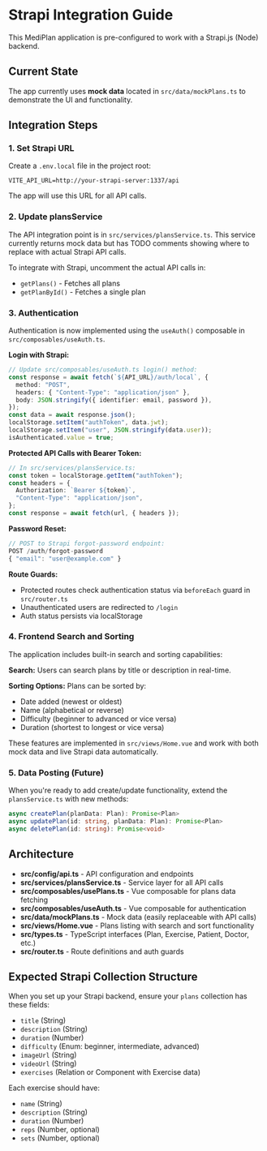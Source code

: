 # Strapi Integration Guide

This MediPlan application is pre-configured to work with a Strapi.js (Node) backend.

## Current State

The app currently uses **mock data** located in `src/data/mockPlans.ts` to demonstrate the UI and functionality.

## Integration Steps

### 1. Set Strapi URL

Create a `.env.local` file in the project root:

```env
VITE_API_URL=http://your-strapi-server:1337/api
```

The app will use this URL for all API calls.

### 2. Update plansService

The API integration point is in `src/services/plansService.ts`. This service currently returns mock data but has TODO comments showing where to replace with actual Strapi API calls.

To integrate with Strapi, uncomment the actual API calls in:

- `getPlans()` - Fetches all plans
- `getPlanById()` - Fetches a single plan

### 3. Authentication

Authentication is now implemented using the `useAuth()` composable in `src/composables/useAuth.ts`.

**Login with Strapi:**

```typescript
// Update src/composables/useAuth.ts login() method:
const response = await fetch(`${API_URL}/auth/local`, {
  method: "POST",
  headers: { "Content-Type": "application/json" },
  body: JSON.stringify({ identifier: email, password }),
});
const data = await response.json();
localStorage.setItem("authToken", data.jwt);
localStorage.setItem("user", JSON.stringify(data.user));
isAuthenticated.value = true;
```

**Protected API Calls with Bearer Token:**

```typescript
// In src/services/plansService.ts:
const token = localStorage.getItem("authToken");
const headers = {
  Authorization: `Bearer ${token}`,
  "Content-Type": "application/json",
};
const response = await fetch(url, { headers });
```

**Password Reset:**

```typescript
// POST to Strapi forgot-password endpoint:
POST /auth/forgot-password
{ "email": "user@example.com" }
```

**Route Guards:**

- Protected routes check authentication status via `beforeEach` guard in `src/router.ts`
- Unauthenticated users are redirected to `/login`
- Auth status persists via localStorage

### 4. Frontend Search and Sorting

The application includes built-in search and sorting capabilities:

**Search:** Users can search plans by title or description in real-time.

**Sorting Options:** Plans can be sorted by:
- Date added (newest or oldest)
- Name (alphabetical or reverse)
- Difficulty (beginner to advanced or vice versa)
- Duration (shortest to longest or vice versa)

These features are implemented in `src/views/Home.vue` and work with both mock data and live Strapi data automatically.

### 5. Data Posting (Future)

When you're ready to add create/update functionality, extend the `plansService.ts` with new methods:

```typescript
async createPlan(planData: Plan): Promise<Plan>
async updatePlan(id: string, planData: Plan): Promise<Plan>
async deletePlan(id: string): Promise<void>
```

## Architecture

- **src/config/api.ts** - API configuration and endpoints
- **src/services/plansService.ts** - Service layer for all API calls
- **src/composables/usePlans.ts** - Vue composable for plans data fetching
- **src/composables/useAuth.ts** - Vue composable for authentication
- **src/data/mockPlans.ts** - Mock data (easily replaceable with API calls)
- **src/views/Home.vue** - Plans listing with search and sort functionality
- **src/types.ts** - TypeScript interfaces (Plan, Exercise, Patient, Doctor, etc.)
- **src/router.ts** - Route definitions and auth guards

## Expected Strapi Collection Structure

When you set up your Strapi backend, ensure your `plans` collection has these fields:

- `title` (String)
- `description` (String)
- `duration` (Number)
- `difficulty` (Enum: beginner, intermediate, advanced)
- `imageUrl` (String)
- `videoUrl` (String)
- `exercises` (Relation or Component with Exercise data)

Each exercise should have:

- `name` (String)
- `description` (String)
- `duration` (Number)
- `reps` (Number, optional)
- `sets` (Number, optional)
